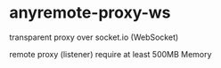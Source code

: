 # anyremote-proxy-ws
transparent proxy over socket.io (WebSocket)

remote proxy (listener) require at least 500MB Memory